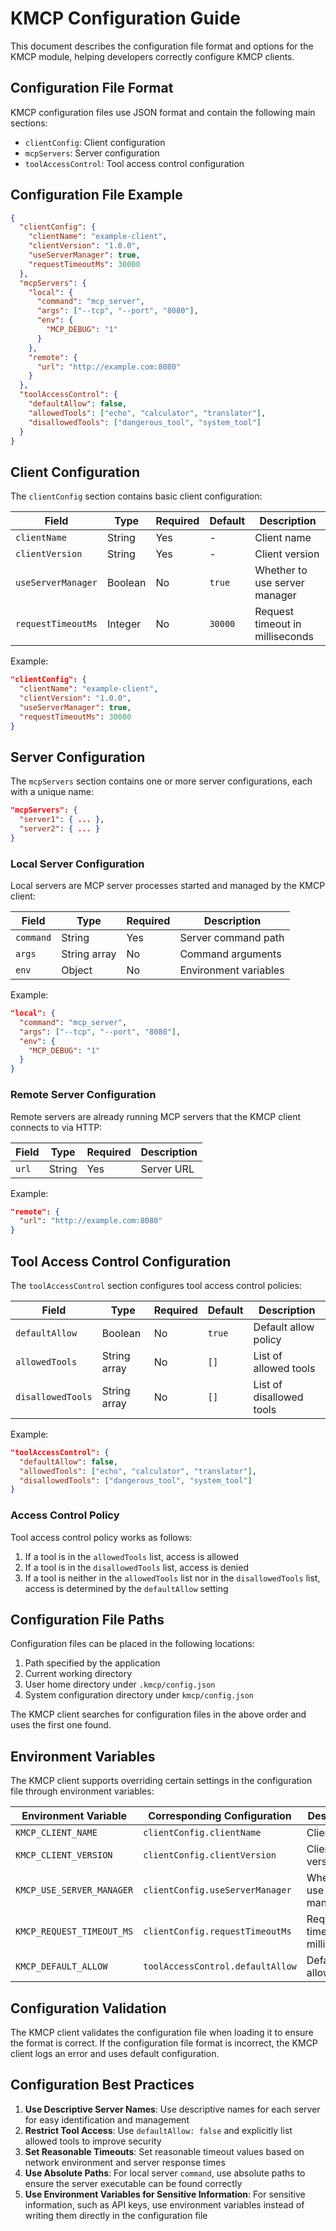 # KMCP Configuration Guide

This document describes the configuration file format and options for the KMCP module, helping developers correctly configure KMCP clients.

## Configuration File Format

KMCP configuration files use JSON format and contain the following main sections:

- `clientConfig`: Client configuration
- `mcpServers`: Server configuration
- `toolAccessControl`: Tool access control configuration

## Configuration File Example

```json
{
  "clientConfig": {
    "clientName": "example-client",
    "clientVersion": "1.0.0",
    "useServerManager": true,
    "requestTimeoutMs": 30000
  },
  "mcpServers": {
    "local": {
      "command": "mcp_server",
      "args": ["--tcp", "--port", "8080"],
      "env": {
        "MCP_DEBUG": "1"
      }
    },
    "remote": {
      "url": "http://example.com:8080"
    }
  },
  "toolAccessControl": {
    "defaultAllow": false,
    "allowedTools": ["echo", "calculator", "translator"],
    "disallowedTools": ["dangerous_tool", "system_tool"]
  }
}
```

## Client Configuration

The `clientConfig` section contains basic client configuration:

| Field | Type | Required | Default | Description |
|------|------|------|--------|------|
| `clientName` | String | Yes | - | Client name |
| `clientVersion` | String | Yes | - | Client version |
| `useServerManager` | Boolean | No | `true` | Whether to use server manager |
| `requestTimeoutMs` | Integer | No | `30000` | Request timeout in milliseconds |

Example:

```json
"clientConfig": {
  "clientName": "example-client",
  "clientVersion": "1.0.0",
  "useServerManager": true,
  "requestTimeoutMs": 30000
}
```

## Server Configuration

The `mcpServers` section contains one or more server configurations, each with a unique name:

```json
"mcpServers": {
  "server1": { ... },
  "server2": { ... }
}
```

### Local Server Configuration

Local servers are MCP server processes started and managed by the KMCP client:

| Field | Type | Required | Description |
|------|------|------|------|
| `command` | String | Yes | Server command path |
| `args` | String array | No | Command arguments |
| `env` | Object | No | Environment variables |

Example:

```json
"local": {
  "command": "mcp_server",
  "args": ["--tcp", "--port", "8080"],
  "env": {
    "MCP_DEBUG": "1"
  }
}
```

### Remote Server Configuration

Remote servers are already running MCP servers that the KMCP client connects to via HTTP:

| Field | Type | Required | Description |
|------|------|------|------|
| `url` | String | Yes | Server URL |

Example:

```json
"remote": {
  "url": "http://example.com:8080"
}
```

## Tool Access Control Configuration

The `toolAccessControl` section configures tool access control policies:

| Field | Type | Required | Default | Description |
|------|------|------|--------|------|
| `defaultAllow` | Boolean | No | `true` | Default allow policy |
| `allowedTools` | String array | No | `[]` | List of allowed tools |
| `disallowedTools` | String array | No | `[]` | List of disallowed tools |

Example:

```json
"toolAccessControl": {
  "defaultAllow": false,
  "allowedTools": ["echo", "calculator", "translator"],
  "disallowedTools": ["dangerous_tool", "system_tool"]
}
```

### Access Control Policy

Tool access control policy works as follows:

1. If a tool is in the `allowedTools` list, access is allowed
2. If a tool is in the `disallowedTools` list, access is denied
3. If a tool is neither in the `allowedTools` list nor in the `disallowedTools` list, access is determined by the `defaultAllow` setting

## Configuration File Paths

Configuration files can be placed in the following locations:

1. Path specified by the application
2. Current working directory
3. User home directory under `.kmcp/config.json`
4. System configuration directory under `kmcp/config.json`

The KMCP client searches for configuration files in the above order and uses the first one found.

## Environment Variables

The KMCP client supports overriding certain settings in the configuration file through environment variables:

| Environment Variable | Corresponding Configuration | Description |
|----------|----------|------|
| `KMCP_CLIENT_NAME` | `clientConfig.clientName` | Client name |
| `KMCP_CLIENT_VERSION` | `clientConfig.clientVersion` | Client version |
| `KMCP_USE_SERVER_MANAGER` | `clientConfig.useServerManager` | Whether to use server manager |
| `KMCP_REQUEST_TIMEOUT_MS` | `clientConfig.requestTimeoutMs` | Request timeout in milliseconds |
| `KMCP_DEFAULT_ALLOW` | `toolAccessControl.defaultAllow` | Default allow policy |

## Configuration Validation

The KMCP client validates the configuration file when loading it to ensure the format is correct. If the configuration file format is incorrect, the KMCP client logs an error and uses default configuration.

## Configuration Best Practices

1. **Use Descriptive Server Names**: Use descriptive names for each server for easy identification and management
2. **Restrict Tool Access**: Use `defaultAllow: false` and explicitly list allowed tools to improve security
3. **Set Reasonable Timeouts**: Set reasonable timeout values based on network environment and server response times
4. **Use Absolute Paths**: For local server `command`, use absolute paths to ensure the server executable can be found correctly
5. **Use Environment Variables for Sensitive Information**: For sensitive information, such as API keys, use environment variables instead of writing them directly in the configuration file

